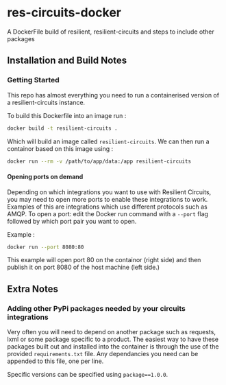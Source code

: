 # res-circuits-docker
A DockerFile build of resilient, resilient-circuits and steps to include other packages

## Installation and Build Notes

### Getting Started

This repo has almost everything you need to run a containerised version of a resilient-circuits instance.

To build this Dockerfile into an image run :

```bash
docker build -t resilient-circuits .
```

Which will build an image called `resilient-circuits`. We can then run a containor based on this image using :

```bash
docker run --rm -v /path/to/app/data:/app resilient-circuits
```

#### Opening ports on demand

Depending on which integrations you want to use with Resilient Circuits, you may need to open more ports to enable these integrations to work. Examples of this are integrations which use different protocols such as AMQP. To open a port: edit the Docker run command with a `--port` flag followed by which port pair you want to open. 

Example :

```bash
docker run --port 8080:80
```

This example will open port 80 on the containor (right side) and then publish it on port 8080 of the host machine (left side.)

## Extra Notes

### Adding other PyPi packages needed by your circuits integrations

Very often you will need to depend on another package such as requests, lxml or some package specific to a product.
The easiest way to have these packages built out and installed into the container is through the use of the provided `requirements.txt` file.
Any dependancies you need can be appended to this file, one per line. 

Specific versions can be specified using `package==1.0.0`.
